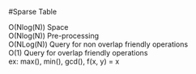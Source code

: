 #Sparse Table

O(Nlog(N)) Space\
O(Nlog(N)) Pre-processing\
O(NLog(N)) Query for non overlap friendly operations\
O(1) Query for overlap friendly operations\
     ex: max(), min(), gcd(), f(x, y) = x
